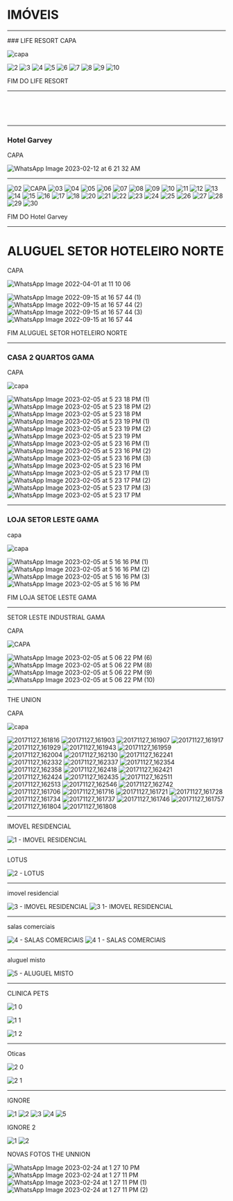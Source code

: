 # IMÓVEIS

<hr>
### LIFE RESORT
CAPA

![capa](https://user-images.githubusercontent.com/116287208/216793324-776d34a8-157a-4131-aeb2-af4f6a9a3601.jpg)



![2](https://user-images.githubusercontent.com/116287208/216793329-8bbbf28c-0a59-4cb7-8b42-3d256431534e.jpg)
![3](https://user-images.githubusercontent.com/116287208/216793331-3460e8d6-da2b-476a-b2f7-f6e75aca60ce.jpg)
![4](https://user-images.githubusercontent.com/116287208/216793332-011a33df-a28b-44f5-ad85-20e27e7d9bb5.jpg)
![5](https://user-images.githubusercontent.com/116287208/216793333-a69e7ff4-b52c-4227-8029-edadf7cb5997.jpg)
![6](https://user-images.githubusercontent.com/116287208/216793334-4960b2d3-0647-4de2-9ebf-a55e453ea61e.jpg)
![7](https://user-images.githubusercontent.com/116287208/216793335-ce8d079f-5d49-4ac2-956f-5406245c7faa.jpg)
![8](https://user-images.githubusercontent.com/116287208/216793336-670530e5-b8ec-4115-9dff-6ee48f808c45.jpg)
![9](https://user-images.githubusercontent.com/116287208/216793337-5a4d63f3-482d-4ee0-8795-55cfe71e72f8.jpg)
![10](https://user-images.githubusercontent.com/116287208/216793338-24e1a50e-2e92-4fcd-b868-d861bf17d75d.jpg)


FIM DO LIFE RESORT
<hr>

<br>
<br>
<br>

<hr>

### Hotel Garvey 

CAPA

![WhatsApp Image 2023-02-12 at 6 21 32 AM](https://user-images.githubusercontent.com/116287208/218314952-228ccf58-8969-46c3-afaf-bbeef54192aa.jpeg)

<hr>

![02](https://user-images.githubusercontent.com/116287208/216793481-822b187a-fad3-498a-bc4b-0e9b0f9a0755.jpg)
![CAPA](https://user-images.githubusercontent.com/116287208/216793465-7a30c2be-17eb-4a4e-92aa-28863213e215.jpg)
![03](https://user-images.githubusercontent.com/116287208/216793484-6fd50854-d041-49ca-be21-a75cf81674b5.jpg)
![04](https://user-images.githubusercontent.com/116287208/216793490-cc6f7e66-22e4-4b4d-bbc5-5327aeae2c30.jpg)
![05](https://user-images.githubusercontent.com/116287208/216793491-0278f88b-4868-45a2-b682-9060c2d48607.jpg)
![06](https://user-images.githubusercontent.com/116287208/216793495-5d5ca4e8-445e-4d44-bbb1-d8157d216ac9.jpg)
![07](https://user-images.githubusercontent.com/116287208/216793497-929597c7-9ff8-4388-9cb6-0b9544535add.jpg)
![08](https://user-images.githubusercontent.com/116287208/216793498-ee7dda30-3dc4-46df-ac51-4e37e524fef5.jpg)
![09](https://user-images.githubusercontent.com/116287208/216793501-3fdad0ee-151e-4863-9ddc-332ff9811da7.jpg)
![10](https://user-images.githubusercontent.com/116287208/216793503-ce8a7cbe-b382-488d-a41b-da722909f2c6.jpg)
![11](https://user-images.githubusercontent.com/116287208/216793507-e01e00ae-35f8-4c4b-8443-967e9afd0e0a.jpg)
![12](https://user-images.githubusercontent.com/116287208/216793510-af241e07-43aa-4f7a-8eb0-56e93d664b08.jpg)
![13](https://user-images.githubusercontent.com/116287208/216793513-a49f8a72-d776-4a46-86bd-7aa2e76dcf6b.jpg)
![14](https://user-images.githubusercontent.com/116287208/216793518-b6365b91-7ae4-41bd-a7a2-a87edb3f4e5f.jpg)
![15](https://user-images.githubusercontent.com/116287208/216793519-ddcd4e03-6921-4989-97cf-4e8bcd97c822.jpg)
![16](https://user-images.githubusercontent.com/116287208/216793523-d3506c1b-dfff-4e16-9b3e-fc7f2fe2ef5b.jpg)
![17](https://user-images.githubusercontent.com/116287208/216793525-e956afed-77d1-4af8-bf40-32c3dd511c25.jpg)
![18](https://user-images.githubusercontent.com/116287208/216793526-bd40e697-4e50-4093-926b-3206aa2954cd.jpg)
![20](https://user-images.githubusercontent.com/116287208/216793534-63f9a035-5227-4849-aa27-66a3e4be23cd.jpg)
![21](https://user-images.githubusercontent.com/116287208/216793535-da14f28f-5fcc-48b0-8518-42e60ab87b92.jpg)
![22](https://user-images.githubusercontent.com/116287208/216793537-692a6a14-89f3-48ae-a73e-7b1d4c27c3b4.jpg)
![23](https://user-images.githubusercontent.com/116287208/216793539-8217c7e2-49d9-45f4-b2b2-eaef1b76984e.jpg)
![24](https://user-images.githubusercontent.com/116287208/216793541-57c7224c-ce1f-4cf3-90a6-3c38d68af383.jpg)
![25](https://user-images.githubusercontent.com/116287208/216793545-450fc188-4220-4697-8225-d8aff1e6ee23.jpg)
![26](https://user-images.githubusercontent.com/116287208/216793546-ddf59522-b7b8-4c94-8b37-0784e5b3bd6f.jpg)
![27](https://user-images.githubusercontent.com/116287208/216793549-50a13e09-0b7b-41c3-8c2b-8c11a6f41836.jpg)
![28](https://user-images.githubusercontent.com/116287208/216793552-e7ba11a7-b17f-4a6c-9778-090e8fbce17a.jpg)
![29](https://user-images.githubusercontent.com/116287208/216793555-b24614a4-65e9-43eb-9cbe-51fdcae14190.jpg)
![30](https://user-images.githubusercontent.com/116287208/216793556-499c0eb6-b8fc-45e8-80a1-0e04585a03ad.jpg)


FIM DO Hotel Garvey 
<hr>

# ALUGUEL SETOR HOTELEIRO NORTE

CAPA

![WhatsApp Image 2022-04-01 at 11 10 06](https://user-images.githubusercontent.com/116287208/216850880-d970ac25-672b-4903-9c5d-9eb58cb01d23.jpeg)


![WhatsApp Image 2022-09-15 at 16 57 44 (1)](https://user-images.githubusercontent.com/116287208/216850883-20f31e32-fc88-42b9-aa96-22ff0bf9ff0c.jpeg)
![WhatsApp Image 2022-09-15 at 16 57 44 (2)](https://user-images.githubusercontent.com/116287208/216850884-93f2e61c-e9ee-4704-94be-0c9c2043368b.jpeg)
![WhatsApp Image 2022-09-15 at 16 57 44 (3)](https://user-images.githubusercontent.com/116287208/216850885-4d7fd18c-da29-4dc9-a40e-aea520db80f9.jpeg)
![WhatsApp Image 2022-09-15 at 16 57 44](https://user-images.githubusercontent.com/116287208/216850886-00fac283-3cd5-4425-9f8f-e2cbe74e79cd.jpeg)

FIM ALUGUEL SETOR HOTELEIRO NORTE
<hr>

### CASA 2 QUARTOS GAMA

CAPA

![capa](https://user-images.githubusercontent.com/116287208/216850919-8f051727-5b3d-4ef0-bc3a-6b5402c8d675.jpeg)

![WhatsApp Image 2023-02-05 at 5 23 18 PM (1)](https://user-images.githubusercontent.com/116287208/216850924-510c3974-224f-42ba-9414-3539557abe45.jpeg)
![WhatsApp Image 2023-02-05 at 5 23 18 PM (2)](https://user-images.githubusercontent.com/116287208/216850925-b19b3e82-d3d3-452a-a9bc-bb5af7a00502.jpeg)
![WhatsApp Image 2023-02-05 at 5 23 18 PM](https://user-images.githubusercontent.com/116287208/216850926-fa4c5eff-0a31-4170-a813-9b3b348d263f.jpeg)
![WhatsApp Image 2023-02-05 at 5 23 19 PM (1)](https://user-images.githubusercontent.com/116287208/216850927-faa07454-9f47-49e4-81ce-3030edec9e8c.jpeg)
![WhatsApp Image 2023-02-05 at 5 23 19 PM (2)](https://user-images.githubusercontent.com/116287208/216850929-b2c43bfa-5904-4ca3-9e82-2d04d6f290c2.jpeg)
![WhatsApp Image 2023-02-05 at 5 23 19 PM](https://user-images.githubusercontent.com/116287208/216850930-5f38750e-fd2a-4af9-9556-a595ca1301cf.jpeg)
![WhatsApp Image 2023-02-05 at 5 23 16 PM (1)](https://user-images.githubusercontent.com/116287208/216850931-7a6e56df-ac65-4e67-aa3c-360aa49bfa09.jpeg)
![WhatsApp Image 2023-02-05 at 5 23 16 PM (2)](https://user-images.githubusercontent.com/116287208/216850932-29b0e5de-05b3-49f0-83b5-acf5b3e39fde.jpeg)
![WhatsApp Image 2023-02-05 at 5 23 16 PM (3)](https://user-images.githubusercontent.com/116287208/216850933-893e722d-996e-4094-a4e1-f232edd7e700.jpeg)
![WhatsApp Image 2023-02-05 at 5 23 16 PM](https://user-images.githubusercontent.com/116287208/216850934-5dc8811c-cb1a-48c4-9f43-9f2fa81abb89.jpeg)
![WhatsApp Image 2023-02-05 at 5 23 17 PM (1)](https://user-images.githubusercontent.com/116287208/216850935-101e4094-2138-4c23-a034-2cc0180ed4fe.jpeg)
![WhatsApp Image 2023-02-05 at 5 23 17 PM (2)](https://user-images.githubusercontent.com/116287208/216850936-2f2bff69-08ec-4f90-a33a-9bd4c26550d8.jpeg)
![WhatsApp Image 2023-02-05 at 5 23 17 PM (3)](https://user-images.githubusercontent.com/116287208/216850937-1de5535f-9bd5-4bfd-8956-8900ddd67aa8.jpeg)
![WhatsApp Image 2023-02-05 at 5 23 17 PM](https://user-images.githubusercontent.com/116287208/216850938-2174e603-f55b-4e72-9122-6809127367ad.jpeg)

<hr>

### LOJA SETOR LESTE GAMA

capa


![capa](https://user-images.githubusercontent.com/116287208/216850957-83067ad2-ca73-4d90-8e0d-d018cc1a962d.jpeg)


![WhatsApp Image 2023-02-05 at 5 16 16 PM (1)](https://user-images.githubusercontent.com/116287208/216850964-39b3ecc7-5909-45ff-8f7f-9bf62b8ce8da.jpeg)
![WhatsApp Image 2023-02-05 at 5 16 16 PM (2)](https://user-images.githubusercontent.com/116287208/216850965-62c4db3e-5a89-4bec-8462-976ab7eb8143.jpeg)
![WhatsApp Image 2023-02-05 at 5 16 16 PM (3)](https://user-images.githubusercontent.com/116287208/216850968-291ee032-a925-485f-ae47-0a5a9199d215.jpeg)
![WhatsApp Image 2023-02-05 at 5 16 16 PM](https://user-images.githubusercontent.com/116287208/216850969-4a7e51f9-df1f-4100-838f-e52c0060c079.jpeg)

FIM LOJA SETOE LESTE GAMA

<hr>

SETOR LESTE INDUSTRIAL GAMA

CAPA

![CAPA](https://user-images.githubusercontent.com/116287208/216850995-d2c28819-90a4-419f-81c1-f6ad1371941c.jpeg)


![WhatsApp Image 2023-02-05 at 5 06 22 PM (6)](https://user-images.githubusercontent.com/116287208/216851029-efd34c2d-afdc-4148-82c8-a122b0b8c8b8.jpeg)
![WhatsApp Image 2023-02-05 at 5 06 22 PM (8)](https://user-images.githubusercontent.com/116287208/216851030-a9d058e1-7979-4f1c-a982-2e388850edfb.jpeg)
![WhatsApp Image 2023-02-05 at 5 06 22 PM (9)](https://user-images.githubusercontent.com/116287208/216851031-565b5f05-0f90-425a-8d42-56d87ab431e2.jpeg)
![WhatsApp Image 2023-02-05 at 5 06 22 PM (10)](https://user-images.githubusercontent.com/116287208/216851032-53e69688-eab6-4996-af36-3c0e69e6450d.jpeg)

<hr>

THE UNION

CAPA


![capa](https://user-images.githubusercontent.com/116287208/216851094-c728c849-a16a-497b-a1bb-42716fb075a3.jpg)

![20171127_161816](https://user-images.githubusercontent.com/116287208/216851102-5e00b552-a3ea-44d9-b721-8f787db3619e.jpg)
![20171127_161903](https://user-images.githubusercontent.com/116287208/216851104-d6f97e1c-1285-4f8f-9c9f-5b4144fcc622.jpg)
![20171127_161907](https://user-images.githubusercontent.com/116287208/216851106-a39453a5-08fa-432f-b67a-09b153b02105.jpg)
![20171127_161917](https://user-images.githubusercontent.com/116287208/216851108-c9f8f231-52f2-4821-b190-4ab926af8222.jpg)
![20171127_161929](https://user-images.githubusercontent.com/116287208/216851109-c5694567-06cf-4f54-a6d8-89b6ec57ac9e.jpg)
![20171127_161943](https://user-images.githubusercontent.com/116287208/216851110-556defb6-1282-4275-a3b4-f516eb1fd8d2.jpg)
![20171127_161959](https://user-images.githubusercontent.com/116287208/216851111-71c842b0-7d51-4d7a-b3e5-cbd8def0b7c0.jpg)
![20171127_162004](https://user-images.githubusercontent.com/116287208/216851113-7c095594-1011-4778-bda1-8e9a85d8b24d.jpg)
![20171127_162130](https://user-images.githubusercontent.com/116287208/216851114-0485c3e0-ee68-420e-b576-4a365565a0db.jpg)
![20171127_162241](https://user-images.githubusercontent.com/116287208/216851115-0d67e48b-28fa-4475-b783-77edd3ebfc8f.jpg)
![20171127_162332](https://user-images.githubusercontent.com/116287208/216851117-4f580218-fd84-4354-86fc-9d3020ca0871.jpg)
![20171127_162337](https://user-images.githubusercontent.com/116287208/216851118-66626d9d-ed92-4349-b607-18e8b4a2dab7.jpg)
![20171127_162354](https://user-images.githubusercontent.com/116287208/216851119-18c0a4c4-1613-4859-b669-e1178ccce82c.jpg)
![20171127_162358](https://user-images.githubusercontent.com/116287208/216851121-31d7cf1e-4051-4e89-9b8e-1d41a07f5583.jpg)
![20171127_162418](https://user-images.githubusercontent.com/116287208/216851123-f271da94-bf7d-4881-8292-bcba3db6ac57.jpg)
![20171127_162421](https://user-images.githubusercontent.com/116287208/216851125-2941a2e4-e94c-4787-8525-c52c603c0548.jpg)
![20171127_162424](https://user-images.githubusercontent.com/116287208/216851126-84fa447e-b000-44fa-856e-2925e409739f.jpg)
![20171127_162435](https://user-images.githubusercontent.com/116287208/216851127-adb8c519-c612-4473-a3fe-6aac37fae53f.jpg)
![20171127_162511](https://user-images.githubusercontent.com/116287208/216851128-c28a278d-7e24-4e51-b095-69e18a0288e4.jpg)
![20171127_162513](https://user-images.githubusercontent.com/116287208/216851129-672f4742-35b1-4cbf-9f25-d2ef46847587.jpg)
![20171127_162546](https://user-images.githubusercontent.com/116287208/216851130-409bed7f-b20a-4186-8112-263e333eafde.jpg)
![20171127_162742](https://user-images.githubusercontent.com/116287208/216851131-476ab14b-5ad1-44e9-b4d3-02692394823b.jpg)
![20171127_161706](https://user-images.githubusercontent.com/116287208/216851132-f6c9dbfa-62bd-4bce-bad6-d7ebb8915c5a.jpg)
![20171127_161716](https://user-images.githubusercontent.com/116287208/216851133-6c8efca1-b444-4133-be63-34547d22d230.jpg)
![20171127_161721](https://user-images.githubusercontent.com/116287208/216851135-73e90303-f982-4122-812c-8f70e55e631f.jpg)
![20171127_161728](https://user-images.githubusercontent.com/116287208/216851136-50dd87be-885e-4af8-a2b8-480c271d24d7.jpg)
![20171127_161734](https://user-images.githubusercontent.com/116287208/216851137-2e8a3ee7-b7e2-4356-b6b4-60737dd90f7c.jpg)
![20171127_161737](https://user-images.githubusercontent.com/116287208/216851138-3d3fb03e-df6d-4122-977f-30f26de1334c.jpg)
![20171127_161746](https://user-images.githubusercontent.com/116287208/216851139-a3de806d-4e19-4b0c-8406-b7f2a02fcfb1.jpg)
![20171127_161757](https://user-images.githubusercontent.com/116287208/216851140-0acee107-acb8-4085-b910-315035f7b3ac.jpg)
![20171127_161804](https://user-images.githubusercontent.com/116287208/216851141-d8a30f7a-2974-4c40-a73d-b233d23db33e.jpg)
![20171127_161808](https://user-images.githubusercontent.com/116287208/216851142-1a6b826c-8947-4527-b284-bb66b23eb3f2.jpg)

<hr>

IMOVEL RESIDENCIAL 

![1 - IMOVEL RESIDENCIAL](https://user-images.githubusercontent.com/116287208/218880191-38f893fd-d102-4c2f-98e0-f0a98753a6ef.jpeg)

<hr>

LOTUS

![2 - LOTUS](https://user-images.githubusercontent.com/116287208/218880224-d1194cbc-c6b5-4d6c-8f36-dee76bcd7e6d.jpg)

<hr>

imovel residencial

![3 - IMOVEL RESIDENCIAL](https://user-images.githubusercontent.com/116287208/218880257-b3d27d5c-fe72-4b91-bbaf-4e891412d923.jpeg)
![3 1- IMOVEL RESIDENCIAL](https://user-images.githubusercontent.com/116287208/218880263-ba1473c9-b2a8-4edc-9756-0e0805ac33ab.jpeg)

<hr>

salas comerciais


![4 - SALAS COMERCIAIS](https://user-images.githubusercontent.com/116287208/218880314-ff95a257-d3b5-4947-b8e8-301291e60274.jpeg)
![4 1 - SALAS COMERCIAIS](https://user-images.githubusercontent.com/116287208/218880322-df92d12c-1cf8-4bd9-81e4-c9806a2c6d4b.jpeg)

<hr>

aluguel misto

![5 - ALUGUEL MISTO](https://user-images.githubusercontent.com/116287208/218880439-0c10da08-bace-4c1d-8a36-811396910677.jpeg)


<hr>

CLINICA PETS

![1 0](https://user-images.githubusercontent.com/116287208/219200083-b1318c34-be9c-40a9-ab09-c678c345b311.jpg)

![1 1](https://user-images.githubusercontent.com/116287208/219202558-6895b2d7-c41e-484a-854d-3eb1f0305965.jpg)

![1 2](https://user-images.githubusercontent.com/116287208/219202606-4b616f95-c3bb-4313-833f-1dc505b08e3c.jpg)

<hr>

Oticas

![2 0](https://user-images.githubusercontent.com/116287208/219204248-9fb25ee5-a358-4257-89ec-be5b719af4db.jpg)

![2 1](https://user-images.githubusercontent.com/116287208/219204268-7c7c13f9-2cea-400f-8c94-5b859edee06c.jpg)

<hr>

IGNORE

![1](https://user-images.githubusercontent.com/116287208/219461640-272d7c2c-d829-4a30-b766-406af17de89f.jpg)
![2](https://user-images.githubusercontent.com/116287208/219461656-8af00d2e-0ef7-403b-979b-c5f325a6b853.jpg)
![3](https://user-images.githubusercontent.com/116287208/219461665-80428de6-b75a-4e84-875b-c55c87abf747.jpg)
![4](https://user-images.githubusercontent.com/116287208/219461767-526cfee3-d148-4cf2-b929-cf7865d0c7ef.jpg)
![5](https://user-images.githubusercontent.com/116287208/219461789-53ee7802-f0a3-46a9-88d6-daf587a115fb.jpeg)

IGNORE 2

![1](https://user-images.githubusercontent.com/116287208/219718299-343764fe-e72a-4a7e-9269-da61a8a46f12.jpeg)
![2](https://user-images.githubusercontent.com/116287208/219718314-7fe0a71b-6427-4b7b-8102-f0ab1830db9b.jpeg)

NOVAS FOTOS THE UNNION

![WhatsApp Image 2023-02-24 at 1 27 10 PM](https://user-images.githubusercontent.com/116287208/221247826-5375f28e-4306-43df-be4f-e26c9901f4c0.jpeg)
![WhatsApp Image 2023-02-24 at 1 27 11 PM](https://user-images.githubusercontent.com/116287208/221247830-f717beee-2150-4b90-88fc-0c3d31915bd1.jpeg)
![WhatsApp Image 2023-02-24 at 1 27 11 PM (1)](https://user-images.githubusercontent.com/116287208/221247831-6d5c2559-5efc-4ca1-9267-daf0163a45df.jpeg)
![WhatsApp Image 2023-02-24 at 1 27 11 PM (2)](https://user-images.githubusercontent.com/116287208/221247834-896aeb26-d777-48fd-9bda-0dad8ab63806.jpeg)


